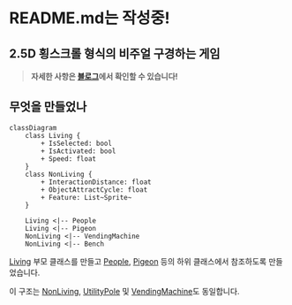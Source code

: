# README.md는 작성중!

## **2.5D 횡스크롤 형식의 비주얼 구경하는 게임**

> **자세한 사항은 [블로그](https://hyngng.github.io//posts/armonia-developing-cancelled/)에서 확인할 수 있습니다!**

## **무엇을 만들었나**

```mermaid
classDiagram
    class Living {
        + IsSelected: bool
        + IsActivated: bool
        + Speed: float
    }
    class NonLiving {
        + InteractionDistance: float
        + ObjectAttractCycle: float
        + Feature: List~Sprite~
    }

    Living <|-- People
    Living <|-- Pigeon
    NonLiving <|-- VendingMachine
    NonLiving <|-- Bench
```

[Living](https://github.com/hyngng/unity-armonia/blob/master/Assets/Scripts/Living/Living.cs) 부모 클래스를 만들고 [People](https://github.com/hyngng/unity-armonia/blob/master/Assets/Scripts/Living/People/People.cs), [Pigeon](https://github.com/hyngng/unity-armonia/blob/master/Assets/Scripts/Living/Pigeon/Pigeon.cs) 등의 하위 클래스에서 참조하도록 만들었습니다.

이 구조는 [NonLiving](https://github.com/hyngng/unity-armonia/blob/master/Assets/Scripts/Non-Living/NonLiving.cs), [UtilityPole](https://github.com/hyngng/unity-armonia/blob/master/Assets/Scripts/Non-Living/UtilityPole.cs) 및 [VendingMachine](https://github.com/hyngng/unity-armonia/blob/master/Assets/Scripts/Non-Living/VendingMachine.cs)도 동일합니다.
